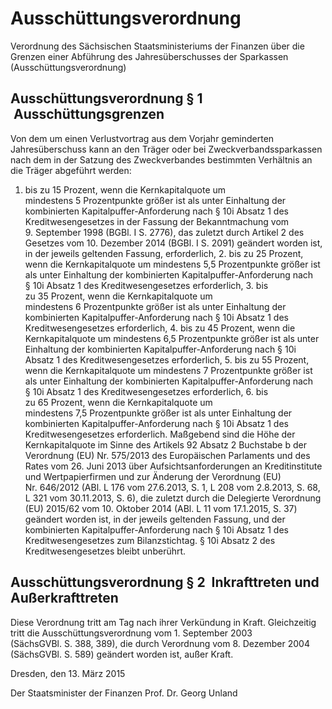 # Ausschüttungsverordnung

Verordnung des Sächsischen Staatsministeriums der Finanzen über die Grenzen einer Abführung des Jahresüberschusses der Sparkassen (Ausschüttungsverordnung)

## Ausschüttungsverordnung § 1  Ausschüttungsgrenzen

Von dem um einen Verlustvortrag aus dem Vorjahr geminderten Jahresüberschuss kann an den Träger oder bei Zweckverbandssparkassen nach dem in der Satzung des Zweckverbandes bestimmten Verhältnis an die Träger abgeführt werden:

1. bis zu 15 Prozent, wenn die Kernkapitalquote um mindestens 5 Prozentpunkte größer ist als unter Einhaltung der kombinierten Kapitalpuffer-Anforderung nach § 10i Absatz 1 des Kreditwesengesetzes in der Fassung der Bekanntmachung vom 9. September 1998 (BGBl. I S. 2776), das zuletzt durch Artikel 2 des Gesetzes vom 10. Dezember 2014 (BGBl. I S. 2091) geändert worden ist, in der jeweils geltenden Fassung, erforderlich, 2. bis zu 25 Prozent, wenn die Kernkapitalquote um mindestens 5,5 Prozentpunkte größer ist als unter Einhaltung der kombinierten Kapitalpuffer-Anforderung nach § 10i Absatz 1 des Kreditwesengesetzes erforderlich, 3. bis zu 35 Prozent, wenn die Kernkapitalquote um mindestens 6 Prozentpunkte größer ist als unter Einhaltung der kombinierten Kapitalpuffer-Anforderung nach § 10i Absatz 1 des Kreditwesengesetzes erforderlich, 4. bis zu 45 Prozent, wenn die Kernkapitalquote um mindestens 6,5 Prozentpunkte größer ist als unter Einhaltung der kombinierten Kapitalpuffer-Anforderung nach § 10i Absatz 1 des Kreditwesengesetzes erforderlich, 5. bis zu 55 Prozent, wenn die Kernkapitalquote um mindestens 7 Prozentpunkte größer ist als unter Einhaltung der kombinierten Kapitalpuffer-Anforderung nach § 10i Absatz 1 des Kreditwesengesetzes erforderlich, 6. bis zu 65 Prozent, wenn die Kernkapitalquote um mindestens 7,5 Prozentpunkte größer ist als unter Einhaltung der kombinierten Kapitalpuffer-Anforderung nach § 10i Absatz 1 des Kreditwesengesetzes erforderlich. Maßgebend sind die Höhe der Kernkapitalquote im Sinne des Artikels 92 Absatz 2 Buchstabe b der Verordnung (EU) Nr. 575/2013 des Europäischen Parlaments und des Rates vom 26. Juni 2013 über Aufsichtsanforderungen an Kreditinstitute und Wertpapierfirmen und zur Änderung der Verordnung (EU) Nr. 646/2012 (ABl. L 176 vom 27.6.2013, S. 1, L 208 vom 2.8.2013, S. 68, L 321 vom 30.11.2013, S. 6), die zuletzt durch die Delegierte Verordnung (EU) 2015/62 vom 10. Oktober 2014 (ABl. L 11 vom 17.1.2015, S. 37) geändert worden ist, in der jeweils geltenden Fassung, und der kombinierten Kapitalpuffer-Anforderung nach § 10i Absatz 1 des Kreditwesengesetzes zum Bilanzstichtag. § 10i Absatz 2 des Kreditwesengesetzes bleibt unberührt.


## Ausschüttungsverordnung § 2  Inkrafttreten und Außerkrafttreten

Diese Verordnung tritt am Tag nach ihrer Verkündung in Kraft. Gleichzeitig tritt die 
Ausschüttungsverordnung vom 1. September 2003 (SächsGVBl. S. 388, 389), die durch Verordnung vom 8. Dezember 2004 (SächsGVBl. S. 589) geändert worden ist, außer Kraft.

Dresden, den 13. März 2015

Der Staatsminister der Finanzen 
             Prof. Dr. Georg Unland

